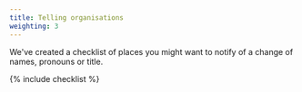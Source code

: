 ```yaml
---
title: Telling organisations
weighting: 3
---
```


We've created a checklist of places you might want to notify of a change of names, pronouns or title.

{% include checklist %}